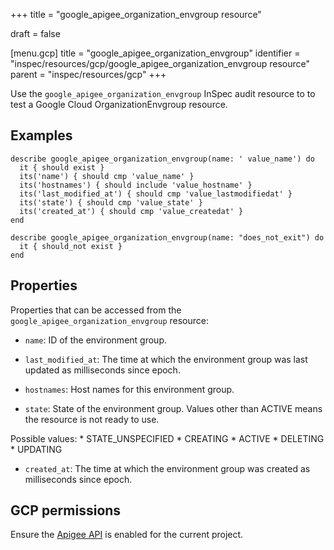 +++
title = "google_apigee_organization_envgroup resource"

draft = false


[menu.gcp]
title = "google_apigee_organization_envgroup"
identifier = "inspec/resources/gcp/google_apigee_organization_envgroup resource"
parent = "inspec/resources/gcp"
+++

Use the `google_apigee_organization_envgroup` InSpec audit resource to to test a Google Cloud OrganizationEnvgroup resource.

## Examples

```
describe google_apigee_organization_envgroup(name: ' value_name') do
  it { should exist }
  its('name') { should cmp 'value_name' }
  its('hostnames') { should include 'value_hostname' }
  its('last_modified_at') { should cmp 'value_lastmodifiedat' }
  its('state') { should cmp 'value_state' }
  its('created_at') { should cmp 'value_createdat' }
end

describe google_apigee_organization_envgroup(name: "does_not_exit") do
  it { should_not exist }
end
```

## Properties

Properties that can be accessed from the `google_apigee_organization_envgroup` resource:

  * `name`: ID of the environment group.

  * `last_modified_at`: The time at which the environment group was last updated as milliseconds since epoch.

  * `hostnames`: Host names for this environment group.

  * `state`: State of the environment group. Values other than ACTIVE means the resource is not ready to use.

  Possible values:
    * STATE_UNSPECIFIED
    * CREATING
    * ACTIVE
    * DELETING
    * UPDATING

  * `created_at`: The time at which the environment group was created as milliseconds since epoch.

## GCP permissions

Ensure the [Apigee API](https://console.cloud.google.com/apis/library/apigee.googleapis.com/) is enabled for the current project.
